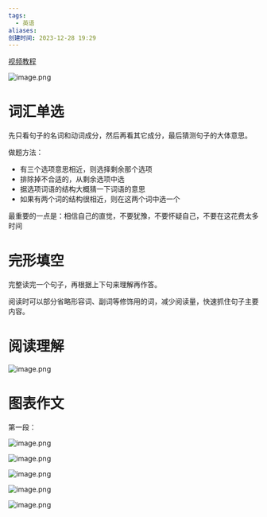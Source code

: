 ```yaml
---
tags:
  - 英语
aliases: 
创建时间: 2023-12-28 19:29
---
```


[视频教程](https://www.bilibili.com/video/BV1yY411c7bn?t=274.0)

![image.png](https://zbn-picture1-1319009493.cos.ap-chengdu.myqcloud.com/public-pic/202312281929296.png)


# 词汇单选

先只看句子的名词和动词成分，然后再看其它成分，最后猜测句子的大体意思。

做题方法：
- 有三个选项意思相近，则选择剩余那个选项
- 排除掉不合适的，从剩余选项中选
- 据选项词语的结构大概猜一下词语的意思
- 如果有两个词的结构很相近，则在这两个词中选一个


最重要的一点是：相信自己的直觉，不要犹豫，不要怀疑自己，不要在这花费太多时间

# 完形填空

完整读完一个句子，再根据上下句来理解再作答。

阅读时可以部分省略形容词、副词等修饰用的词，减少阅读量，快速抓住句子主要内容。

# 阅读理解

![image.png](https://zbn-picture1-1319009493.cos.ap-chengdu.myqcloud.com/public-pic/202312282122277.png)


# 图表作文

第一段：

![image.png](https://zbn-picture1-1319009493.cos.ap-chengdu.myqcloud.com/public-pic/202312282339631.png)


![image.png](https://zbn-picture1-1319009493.cos.ap-chengdu.myqcloud.com/public-pic/202312282303595.png)

![image.png](https://zbn-picture1-1319009493.cos.ap-chengdu.myqcloud.com/public-pic/202312282306376.png)

![image.png](https://zbn-picture1-1319009493.cos.ap-chengdu.myqcloud.com/public-pic/202312282321650.png)


![image.png](https://zbn-picture1-1319009493.cos.ap-chengdu.myqcloud.com/public-pic/202312282338548.png)
